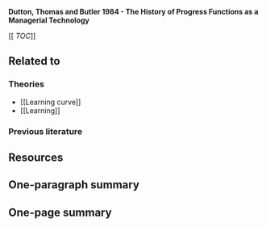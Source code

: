 **Dutton, Thomas and Butler 1984 - The History of Progress Functions as a Managerial Technology**

[[ _TOC_]]

## Related to

### Theories
* [[Learning curve]]
* [[Learning]]

### Previous literature

## Resources

## One-paragraph summary

## One-page summary
